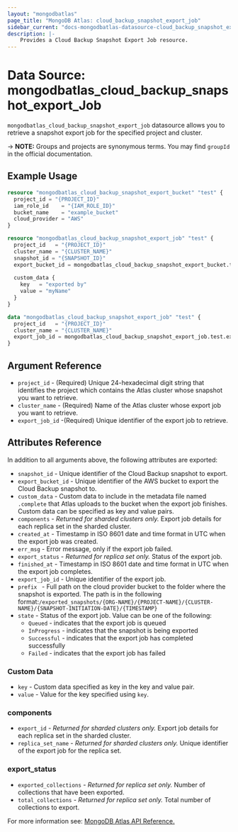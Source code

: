 ```yaml
---
layout: "mongodbatlas"
page_title: "MongoDB Atlas: cloud_backup_snapshot_export_job"
sidebar_current: "docs-mongodbatlas-datasource-cloud_backup_snapshot_export_job"
description: |-
    Provides a Cloud Backup Snapshot Export Job resource.
---
```


# Data Source: mongodbatlas_cloud_backup_snapshot_export_Job
`mongodbatlas_cloud_backup_snapshot_export_job` datasource allows you to retrieve a snapshot export job for the specified project and cluster.


-> **NOTE:** Groups and projects are synonymous terms. You may find `groupId` in the official documentation.

## Example Usage

```terraform
resource "mongodbatlas_cloud_backup_snapshot_export_bucket" "test" {
  project_id = "{PROJECT_ID}"
  iam_role_id    = "{IAM_ROLE_ID}"
  bucket_name    = "example_bucket"
  cloud_provider = "AWS"
}

resource "mongodbatlas_cloud_backup_snapshot_export_job" "test" {
  project_id   = "{PROJECT_ID}"
  cluster_name = "{CLUSTER_NAME}"
  snapshot_id = "{SNAPSHOT_ID}"
  export_bucket_id = mongodbatlas_cloud_backup_snapshot_export_bucket.test.export_bucket_id
  
  custom_data {
    key   = "exported by"
    value = "myName"
  }
}

data "mongodbatlas_cloud_backup_snapshot_export_job" "test" {
  project_id   = "{PROJECT_ID}"
  cluster_name = "{CLUSTER_NAME}"
  export_job_id = mongodbatlas_cloud_backup_snapshot_export_job.test.export_job_id
}
```

## Argument Reference

* `project_id` - (Required) Unique 24-hexadecimal digit string that identifies the project which contains the Atlas cluster whose snapshot you want to retrieve.
* `cluster_name` - (Required) Name of the Atlas cluster whose export job you want to retrieve.
* `export_job_id` -(Required) Unique identifier of the export job to retrieve.


## Attributes Reference

In addition to all arguments above, the following attributes are exported:
* `snapshot_id` - Unique identifier of the Cloud Backup snapshot to export.
* `export_bucket_id` - Unique identifier of the AWS bucket to export the Cloud Backup snapshot to.
* `custom_data` - Custom data to include in the metadata file named `.complete` that Atlas uploads to the bucket when the export job finishes. Custom data can be specified as key and value pairs.
* `components` - _Returned for sharded clusters only._ Export job details for each replica set in the sharded cluster.
* `created_at` - Timestamp in ISO 8601 date and time format in UTC when the export job was created.
* `err_msg` - Error message, only if the export job failed.
* `export_status` - _Returned for replica set only._ Status of the export job.
* `finished_at` - Timestamp in ISO 8601 date and time format in UTC when the export job completes.
* `export_job_id` - Unique identifier of the export job.
* `prefix ` - Full path on the cloud provider bucket to the folder where the snapshot is exported. The path is in the following format:`/exported_snapshots/{ORG-NAME}/{PROJECT-NAME}/{CLUSTER-NAME}/{SNAPSHOT-INITIATION-DATE}/{TIMESTAMP}`
* `state` - Status of the export job. Value can be one of the following:
    * `Queued` - indicates that the export job is queued
    * `InProgress` - indicates that the snapshot is being exported
    * `Successful` - indicates that the export job has completed successfully
    * `Failed` - indicates that the export job has failed

### Custom Data
* `key` - Custom data specified as key in the key and value pair.
* `value` - Value for the key specified using `key`.

### components
* `export_id` - _Returned for sharded clusters only._ Export job details for each replica set in the sharded cluster.
* `replica_set_name` - _Returned for sharded clusters only._ Unique identifier of the export job for the replica set.

### export_status
* `exported_collections` - _Returned for replica set only._ Number of collections that have been exported.
* `total_collections` - _Returned for replica set only._ Total number of collections to export.


For more information see: [MongoDB Atlas API Reference.](https://docs.atlas.mongodb.com/reference/api/cloud-backup/export/get-one-export-job/)
